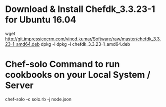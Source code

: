 # Download & Install Chefdk_3.3.23-1 for Ubuntu 16.04
wget http://git.impressicocrm.com/vinod.kumar/Software/raw/master/chefdk_3.3.23-1_amd64.deb
dpkg -i dpkg -i chefdk_3.3.23-1_amd64.deb

# Chef-solo Command to run cookbooks on your Local System / Server
chef-solo -c solo.rb -j node.json  
